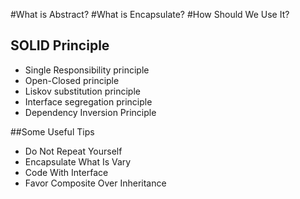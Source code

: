 #What is Abstract?
#What is Encapsulate?
#How Should We Use It?





## SOLID Principle
- Single Responsibility principle
- Open-Closed principle
- Liskov substitution principle
- Interface segregation principle
- Dependency Inversion Principle




##Some Useful Tips
- Do Not Repeat Yourself
- Encapsulate What Is Vary
- Code With Interface
- Favor Composite Over Inheritance
